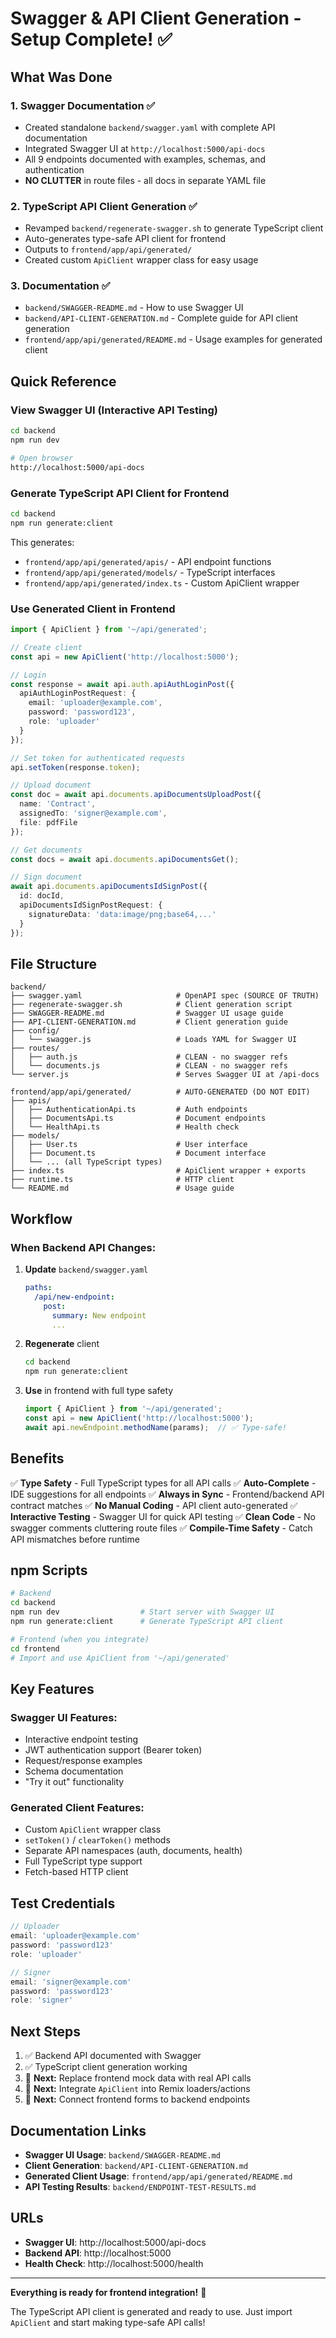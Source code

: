 # Swagger & API Client Generation - Setup Complete! ✅

## What Was Done

### 1. Swagger Documentation ✅
- Created standalone `backend/swagger.yaml` with complete API documentation
- Integrated Swagger UI at `http://localhost:5000/api-docs`
- All 9 endpoints documented with examples, schemas, and authentication
- **NO CLUTTER** in route files - all docs in separate YAML file

### 2. TypeScript API Client Generation ✅
- Revamped `backend/regenerate-swagger.sh` to generate TypeScript client
- Auto-generates type-safe API client for frontend
- Outputs to `frontend/app/api/generated/`
- Created custom `ApiClient` wrapper class for easy usage

### 3. Documentation ✅
- `backend/SWAGGER-README.md` - How to use Swagger UI
- `backend/API-CLIENT-GENERATION.md` - Complete guide for API client generation
- `frontend/app/api/generated/README.md` - Usage examples for generated client

## Quick Reference

### View Swagger UI (Interactive API Testing)

```bash
cd backend
npm run dev

# Open browser
http://localhost:5000/api-docs
```

### Generate TypeScript API Client for Frontend

```bash
cd backend
npm run generate:client
```

This generates:
- `frontend/app/api/generated/apis/` - API endpoint functions
- `frontend/app/api/generated/models/` - TypeScript interfaces
- `frontend/app/api/generated/index.ts` - Custom ApiClient wrapper

### Use Generated Client in Frontend

```typescript
import { ApiClient } from '~/api/generated';

// Create client
const api = new ApiClient('http://localhost:5000');

// Login
const response = await api.auth.apiAuthLoginPost({
  apiAuthLoginPostRequest: {
    email: 'uploader@example.com',
    password: 'password123',
    role: 'uploader'
  }
});

// Set token for authenticated requests
api.setToken(response.token);

// Upload document
const doc = await api.documents.apiDocumentsUploadPost({
  name: 'Contract',
  assignedTo: 'signer@example.com',
  file: pdfFile
});

// Get documents
const docs = await api.documents.apiDocumentsGet();

// Sign document
await api.documents.apiDocumentsIdSignPost({
  id: docId,
  apiDocumentsIdSignPostRequest: {
    signatureData: 'data:image/png;base64,...'
  }
});
```

## File Structure

```
backend/
├── swagger.yaml                     # OpenAPI spec (SOURCE OF TRUTH)
├── regenerate-swagger.sh            # Client generation script
├── SWAGGER-README.md                # Swagger UI usage guide
├── API-CLIENT-GENERATION.md         # Client generation guide
├── config/
│   └── swagger.js                   # Loads YAML for Swagger UI
├── routes/
│   ├── auth.js                      # CLEAN - no swagger refs
│   └── documents.js                 # CLEAN - no swagger refs
└── server.js                        # Serves Swagger UI at /api-docs

frontend/app/api/generated/          # AUTO-GENERATED (DO NOT EDIT)
├── apis/
│   ├── AuthenticationApi.ts         # Auth endpoints
│   ├── DocumentsApi.ts              # Document endpoints
│   └── HealthApi.ts                 # Health check
├── models/
│   ├── User.ts                      # User interface
│   ├── Document.ts                  # Document interface
│   └── ... (all TypeScript types)
├── index.ts                         # ApiClient wrapper + exports
├── runtime.ts                       # HTTP client
└── README.md                        # Usage guide
```

## Workflow

### When Backend API Changes:

1. **Update** `backend/swagger.yaml`
   ```yaml
   paths:
     /api/new-endpoint:
       post:
         summary: New endpoint
         ...
   ```

2. **Regenerate** client
   ```bash
   cd backend
   npm run generate:client
   ```

3. **Use** in frontend with full type safety
   ```typescript
   import { ApiClient } from '~/api/generated';
   const api = new ApiClient('http://localhost:5000');
   await api.newEndpoint.methodName(params);  // ✅ Type-safe!
   ```

## Benefits

✅ **Type Safety** - Full TypeScript types for all API calls
✅ **Auto-Complete** - IDE suggestions for all endpoints
✅ **Always in Sync** - Frontend/backend API contract matches
✅ **No Manual Coding** - API client auto-generated
✅ **Interactive Testing** - Swagger UI for quick API testing
✅ **Clean Code** - No swagger comments cluttering route files
✅ **Compile-Time Safety** - Catch API mismatches before runtime

## npm Scripts

```bash
# Backend
cd backend
npm run dev                  # Start server with Swagger UI
npm run generate:client      # Generate TypeScript API client

# Frontend (when you integrate)
cd frontend
# Import and use ApiClient from '~/api/generated'
```

## Key Features

### Swagger UI Features:
- Interactive endpoint testing
- JWT authentication support (Bearer token)
- Request/response examples
- Schema documentation
- "Try it out" functionality

### Generated Client Features:
- Custom `ApiClient` wrapper class
- `setToken()` / `clearToken()` methods
- Separate API namespaces (auth, documents, health)
- Full TypeScript type support
- Fetch-based HTTP client

## Test Credentials

```typescript
// Uploader
email: 'uploader@example.com'
password: 'password123'
role: 'uploader'

// Signer
email: 'signer@example.com'
password: 'password123'
role: 'signer'
```

## Next Steps

1. ✅ Backend API documented with Swagger
2. ✅ TypeScript client generation working
3. 🔄 **Next:** Replace frontend mock data with real API calls
4. 🔄 **Next:** Integrate `ApiClient` into Remix loaders/actions
5. 🔄 **Next:** Connect frontend forms to backend endpoints

## Documentation Links

- **Swagger UI Usage**: `backend/SWAGGER-README.md`
- **Client Generation**: `backend/API-CLIENT-GENERATION.md`
- **Generated Client Usage**: `frontend/app/api/generated/README.md`
- **API Testing Results**: `backend/ENDPOINT-TEST-RESULTS.md`

## URLs

- **Swagger UI**: http://localhost:5000/api-docs
- **Backend API**: http://localhost:5000
- **Health Check**: http://localhost:5000/health

---

**Everything is ready for frontend integration!** 🚀

The TypeScript API client is generated and ready to use. Just import `ApiClient` and start making type-safe API calls!
